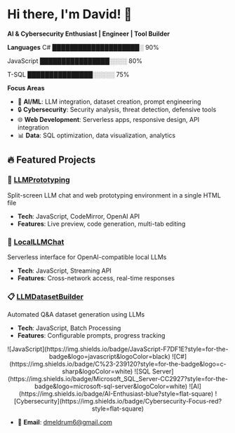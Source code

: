 # Hi there, I'm David! 👋

**AI & Cybersecurity Enthusiast | Engineer | Tool Builder**

**Languages**
C#          ████████████████████░ 90%

JavaScript  ████████████████░░░░  80%

T-SQL       ███████████████░░░░░  75%

**Focus Areas**
- 🤖 **AI/ML**: LLM integration, dataset creation, prompt engineering
- 🔒 **Cybersecurity**: Security analysis, threat detection, defensive tools
- 🌐 **Web Development**: Serverless apps, responsive design, API integration
- 📊 **Data**: SQL optimization, data visualization, analytics

## 🔥 Featured Projects

### 🎯 [LLMPrototyping](https://github.com/dmeldrum6/LLMPrototyping)
Split-screen LLM chat and web prototyping environment in a single HTML file
- **Tech**: JavaScript, CodeMirror, OpenAI API
- **Features**: Live preview, code generation, multi-tab editing

### 💬 [LocalLLMChat](https://github.com/dmeldrum6/LocalLLMChat) 
Serverless interface for OpenAI-compatible local LLMs
- **Tech**: JavaScript, Streaming API
- **Features**: Cross-network access, real-time responses

### 📋 [LLMDatasetBuilder](https://github.com/dmeldrum6/LLMDatasetBuilder)
Automated Q&A dataset generation using LLMs
- **Tech**: JavaScript, Batch Processing
- **Features**: Configurable prompts, progress tracking

<div align="center">
![JavaScript](https://img.shields.io/badge/JavaScript-F7DF1E?style=for-the-badge&logo=javascript&logoColor=black)
![C#](https://img.shields.io/badge/C%23-239120?style=for-the-badge&logo=c-sharp&logoColor=white)
![SQL Server](https://img.shields.io/badge/Microsoft_SQL_Server-CC2927?style=for-the-badge&logo=microsoft-sql-server&logoColor=white)
![AI](https://img.shields.io/badge/AI-Enthusiast-blue?style=flat-square)
![Cybersecurity](https://img.shields.io/badge/Cybersecurity-Focus-red?style=flat-square)
</div>

- 📧 **Email**: [dmeldrum6@gmail.com](mailto:dmeldrum6@gmail.com)

</div>
